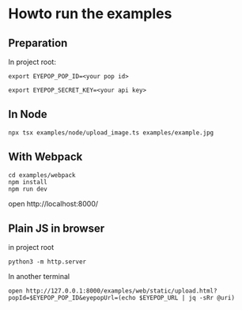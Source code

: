 # Howto run the examples

## Preparation

In project root:

```shell
export EYEPOP_POP_ID=<your pop id>
```

```shell
export EYEPOP_SECRET_KEY=<your api key>
```

## In Node

```shell
npx tsx examples/node/upload_image.ts examples/example.jpg
```

## With Webpack

```shell
cd examples/webpack
npm install
npm run dev
```

open http://localhost:8000/

## Plain JS in browser

in project root

```shell
python3 -m http.server
```

In another terminal

```shell
open http://127.0.0.1:8000/examples/web/static/upload.html?popId=$EYEPOP_POP_ID&eyepopUrl=(echo $EYEPOP_URL | jq -sRr @uri)
```